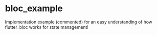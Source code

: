 # bloc_example

Implementation example (commented) for an easy understanding of how flutter_bloc works for state management!


